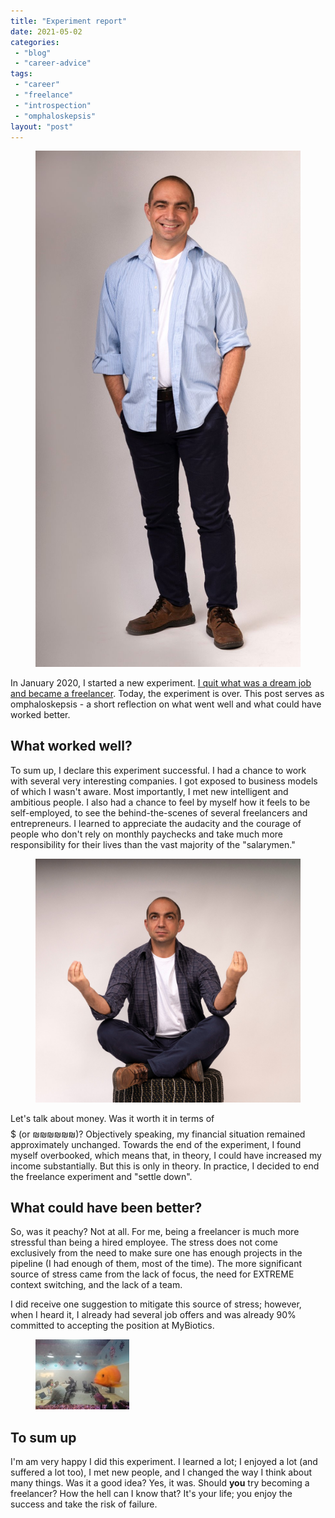 ```yaml
---
title: "Experiment report"
date: 2021-05-02
categories: 
 - "blog"
 - "career-advice"
tags: 
 - "career"
 - "freelance"
 - "introspection"
 - "omphaloskepsis"
layout: "post"
---
```


<!-- wp:image {"align":"right","id":2981,"sizeSlug":"thumbnail","linkDestination":"none"} -->
<div class="wp-block-image"><figure class="alignright size-thumbnail"><img src="/assets/img/2020/02/whatsapp-image-2020-02-10-at-21.53.04.jpeg" alt="" class="wp-image-2981"></figure></div>


<!-- /wp:image -->

<!-- wp:paragraph -->
In January 2020, I started a new experiment. [I quit what was a dream job and became a freelancer](https://gorelik.net/2020/01/13/how-i-got-a-dream-job-in-a-distributed-company-and-why-i-am-leaving-it/). Today, the experiment is over. This post serves as omphaloskepsis - a  short reflection on what went well and what could have worked better.


<!-- /wp:paragraph -->

<!-- wp:heading -->
## What worked well?


<!-- /wp:heading -->

<!-- wp:paragraph -->
To sum up, I declare this experiment successful. I had a chance to work with several very interesting companies. I got exposed to business models of which I wasn't aware. Most importantly, I met new intelligent and ambitious people. I also had a chance to feel by myself how it feels to be self-employed, to see the behind-the-scenes of several freelancers and entrepreneurs. I learned to appreciate the audacity and the courage of people who don't rely on monthly paychecks and take much more responsibility for their lives than the vast majority of the "salarymen."


<!-- /wp:paragraph -->

<!-- wp:image {"align":"right","id":2982,"sizeSlug":"thumbnail","linkDestination":"none"} -->
<div class="wp-block-image"><figure class="alignright size-thumbnail"><img src="/assets/img/2020/02/whatsapp-image-2020-02-10-at-21.53.03.jpeg" alt="" class="wp-image-2982"></figure></div>


<!-- /wp:image -->

<!-- wp:paragraph -->
Let's talk about money. Was it worth it in terms of $$$$$ (or ₪₪₪₪₪₪)? Objectively speaking, my financial situation remained approximately unchanged. Towards the end of the experiment, I found myself overbooked, which means that, in theory, I could have increased my income substantially. But this is only in theory. In practice, I decided to end the freelance experiment and "settle down".


<!-- /wp:paragraph -->

<!-- wp:heading -->
## What could have been better?


<!-- /wp:heading -->

<!-- wp:paragraph -->
So, was it peachy? Not at all. For me, being a freelancer is much more stressful than being a hired employee. The stress does not come exclusively from the need to make sure one has enough projects in the pipeline (I had enough of them, most of the time). The more significant source of stress came from the lack of focus, the need for EXTREME context switching, and the lack of a team. 


<!-- /wp:paragraph -->

<!-- wp:paragraph -->
I did receive one suggestion to mitigate this source of stress; however, when I heard it, I already had several job offers and was already 90% committed to accepting the position at MyBiotics.


<!-- /wp:paragraph -->

<!-- wp:image {"align":"right","id":3846,"sizeSlug":"thumbnail","linkDestination":"none"} -->
<div class="wp-block-image"><figure class="alignright size-thumbnail"><img src="/assets/img/2021/05/2021_02_11_01.jpg" alt="" class="wp-image-3846"></figure></div>


<!-- /wp:image -->

<!-- wp:heading -->
## To sum up


<!-- /wp:heading -->

<!-- wp:paragraph -->
I'm am very happy I did this experiment. I learned a lot; I enjoyed a lot (and suffered a lot too), I met new people, and I changed the way I think about many things. Was it a good idea? Yes, it was. Should **you** try becoming a freelancer? How the hell can I know that? It's your life; you enjoy the success and take the risk of failure. 


<!-- /wp:paragraph -->

<!-- wp:paragraph -->

<!-- /wp:paragraph -->
